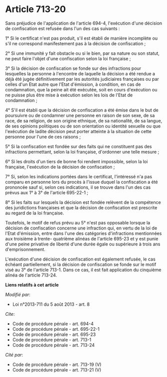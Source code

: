 # Article 713-20

Sans préjudice de l'application de l'article 694-4, l'exécution d'une décision de confiscation est refusée dans l'un des cas
suivants : 

1° Si le certificat n'est pas produit, s'il est établi de manière incomplète ou s'il ne correspond manifestement pas à la
décision de confiscation ; 

2° Si une immunité y fait obstacle ou si le bien, par sa nature ou son statut, ne peut faire l'objet d'une confiscation selon
la loi française ; 

3° Si la décision de confiscation se fonde sur des infractions pour lesquelles la personne à l'encontre de laquelle la
décision a été rendue a déjà été jugée définitivement par les autorités judiciaires françaises ou par celles d'un Etat autre
que l'Etat d'émission, à condition, en cas de condamnation, que la peine ait été exécutée, soit en cours d'exécution ou ne
puisse plus être mise à exécution selon les lois de l'Etat de condamnation ; 

4° S'il est établi que la décision de confiscation a été émise dans le but de poursuivre ou de condamner une personne en
raison de son sexe, de sa race, de sa religion, de son origine ethnique, de sa nationalité, de sa langue, de ses opinions
politiques ou de son orientation ou identité sexuelle ou que l'exécution de ladite décision peut porter atteinte à la
situation de cette personne pour l'une de ces raisons ; 

5° Si la confiscation est fondée sur des faits qui ne constituent pas des infractions permettant, selon la loi française,
d'ordonner une telle mesure ; 

6° Si les droits d'un tiers de bonne foi rendent impossible, selon la loi française, l'exécution de la décision de
confiscation ; 

7° Si, selon les indications portées dans le certificat, l'intéressé n'a pas comparu en personne lors du procès à l'issue
duquel la confiscation a été prononcée sauf si, selon ces indications, il se trouve dans l'un des cas prévus aux 1° à 3° de
l'article 695-22-1 ; 

8° Si les faits sur lesquels la décision est fondée relèvent de la compétence des juridictions françaises et que la décision
de confiscation est prescrite au regard de la loi française. 

Toutefois, le motif de refus prévu au 5° n'est pas opposable lorsque la décision de confiscation concerne une infraction qui,
en vertu de la loi de l'Etat d'émission, entre dans l'une des catégories d'infractions mentionnées aux troisième à trente-
quatrième alinéas de l'article 695-23 et y est punie d'une peine privative de liberté d'une durée égale ou supérieure à trois
ans d'emprisonnement. 

L'exécution d'une décision de confiscation est également refusée, le cas échéant partiellement, si la décision de
confiscation se fonde sur le motif visé au 3° de l'article 713-1. Dans ce cas, il est fait application du cinquième alinéa de
l'article 713-24.

**Liens relatifs à cet article**

_Modifié par_:

  - Loi n°2013-711 du 5 août 2013 - art. 8

_Cite_:

  - Code de procédure pénale - art. 694-4
  - Code de procédure pénale - art. 695-22-1
  - Code de procédure pénale - art. 695-23
  - Code de procédure pénale - art. 713-1
  - Code de procédure pénale - art. 713-24

_Cité par_:

  - Code de procédure pénale - art. 713-19 (V)
  - Code de procédure pénale - art. 713-21 (V)
